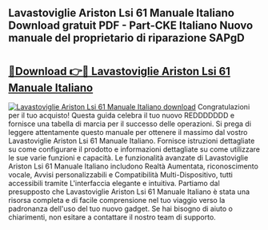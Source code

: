 ## Lavastoviglie Ariston Lsi 61 Manuale Italiano Download gratuit PDF - Part-CKE Italiano Nuovo manuale del proprietario di riparazione SAPgD

# <h2><a href="http://dfbmkbi.blite.top/?on=Lavastoviglie+Ariston+Lsi+61+Manuale+Italiano">🔗Download 👉🔴 Lavastoviglie Ariston Lsi 61 Manuale Italiano</a></h2>

[![Lavastoviglie Ariston Lsi 61 Manuale Italiano download](https://i.imgur.com/lujVjoI.png)](http://dfbmkbi.blite.top/?on=Lavastoviglie+Ariston+Lsi+61+Manuale+Italiano)
Congratulazioni per il tuo acquisto! Questa guida celebra il tuo nuovo REDDDDDDD e fornisce una tabella di marcia per il successo delle operazioni. Si prega di leggere attentamente questo manuale per ottenere il massimo dal vostro Lavastoviglie Ariston Lsi 61 Manuale Italiano. Fornisce istruzioni dettagliate su come configurare il prodotto e informazioni dettagliate su come utilizzare le sue varie funzioni e capacità. Le funzionalità avanzate di Lavastoviglie Ariston Lsi 61 Manuale Italiano includono Realtà Aumentata, riconoscimento vocale, Avvisi personalizzabili e Compatibilità Multi-Dispositivo, tutti accessibili tramite L'interfaccia elegante e intuitiva. Partiamo dal presupposto che Lavastoviglie Ariston Lsi 61 Manuale Italiano è stata una risorsa completa e di facile comprensione nel tuo viaggio verso la padronanza dell'uso del tuo nuovo gadget. Se hai bisogno di aiuto o chiarimenti, non esitare a contattare il nostro team di supporto.
